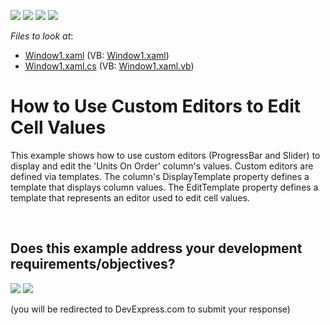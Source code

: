 <!-- default badges list -->
![](https://img.shields.io/endpoint?url=https://codecentral.devexpress.com/api/v1/VersionRange/128653470/11.1.4%2B)
[![](https://img.shields.io/badge/Open_in_DevExpress_Support_Center-FF7200?style=flat-square&logo=DevExpress&logoColor=white)](https://supportcenter.devexpress.com/ticket/details/E1596)
[![](https://img.shields.io/badge/📖_How_to_use_DevExpress_Examples-e9f6fc?style=flat-square)](https://docs.devexpress.com/GeneralInformation/403183)
[![](https://img.shields.io/badge/💬_Leave_Feedback-feecdd?style=flat-square)](#does-this-example-address-your-development-requirementsobjectives)
<!-- default badges end -->
<!-- default file list -->
*Files to look at*:

* [Window1.xaml](./CS/DXGrid_CustomEditors/Window1.xaml) (VB: [Window1.xaml](./VB/DXGrid_CustomEditors/Window1.xaml))
* [Window1.xaml.cs](./CS/DXGrid_CustomEditors/Window1.xaml.cs) (VB: [Window1.xaml.vb](./VB/DXGrid_CustomEditors/Window1.xaml.vb))
<!-- default file list end -->
# How to Use Custom Editors to Edit Cell Values


<p>This example shows how to use custom editors (ProgressBar and Slider) to display and edit the 'Units On Order' column's values. Custom editors are defined via templates. The column's DisplayTemplate property defines a template that displays column values. The EditTemplate property defines a template that represents an editor used to edit cell values.</p>

<br/>


<!-- feedback -->
## Does this example address your development requirements/objectives?

[<img src="https://www.devexpress.com/support/examples/i/yes-button.svg"/>](https://www.devexpress.com/support/examples/survey.xml?utm_source=github&utm_campaign=wpf-data-grid-use-custom-editors-to-edit-cell-values&~~~was_helpful=yes) [<img src="https://www.devexpress.com/support/examples/i/no-button.svg"/>](https://www.devexpress.com/support/examples/survey.xml?utm_source=github&utm_campaign=wpf-data-grid-use-custom-editors-to-edit-cell-values&~~~was_helpful=no)

(you will be redirected to DevExpress.com to submit your response)
<!-- feedback end -->
